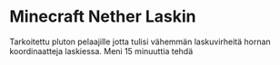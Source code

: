# Minecraft Nether Laskin
Tarkoitettu pluton pelaajille jotta tulisi vähemmän laskuvirheitä hornan koordinaatteja laskiessa.
Meni 15 minuuttia tehdä
